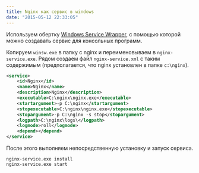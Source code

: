 ```yaml
---
title: Nginx как сервис в windows
date: "2015-05-12 22:33:05"
---
```


Используем обертку [Windows Service Wrapper](https://kenai.com/projects/winsw/pages/Home),
с помощью которой можно создавать сервис для консольных программ.

Копируем `winsw.exe` в папку с nginx и переименовываем в `nginx-service.exe`.
Рядом создаем файл `nginx-service.xml` с таким содержимым (предполагается, что nginx установлен в папке `c:\nginx`).

```xml
<service>
    <id>Nginx</id>
    <name>Nginx</name>
    <description>Nginx</description>
    <executable>C:\nginx\nginx.exe</executable>
    <startargument>-p C:\nginx</startargument>
    <stopexecutable>C:\nginx\nginx.exe</stopexecutable>
    <stopargument>-p C:\nginx -s stop</stopargument>
    <logpath>C:\nginx\logs\</logpath>
    <logmode>roll</logmode>
    <depend></depend>
</service>
```

После этого выполняем непосредственную установку и запуск сервиса.

```dos
nginx-service.exe install
nginx-service.exe start
```

